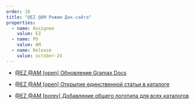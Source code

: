 ```yaml
---
order: 16
title: "@EZ @AM Режим Док-сайта"
properties:
  - name: Assignee
    value: EZ
  - name: PO
    value: AM
  - name: Release
    value: october-24
---
```


-  [@EZ @AM \[open\] Обновление Gramax Docs](./ez-am-open-razrabotka-mekhanizma-vybora-rezhi)

-  [@EZ @AM \[open\] Открытие единственной статьи в каталоге](./ez-am-open-otkrytie-edinstvennoy-stati-v-kata)

-  [@EZ @AM \[porev\] Добавление общего логотипа для всех каталогов](./ez-am-open-ustanovka-logotipa-i-nastroyka-log/_index)


